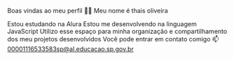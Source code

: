 Boas vindas ao meu perfil 💙💙
Meu nome é thais oliveira 

Estou estudando na Alura
Estou me desenvolvendo na linguagem JavaScript
Utilizo esse espaço para minha organização e compartilhamento dos meu projetos desenvolvidos
Você pode entrar em contato comigo 📫
00001116533583sp@al.educacao.sp.gov.br
